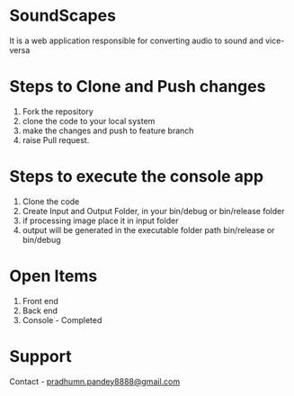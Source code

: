 # SoundScapes
It is a web application responsible for converting audio to sound and vice-versa

# Steps to Clone and Push changes
1. Fork the repository
2. clone the code to your local system
3. make the changes and push to feature branch
4. raise Pull request.

# Steps to execute the console app
1. Clone the code
2. Create Input and Output Folder, in your bin/debug or bin/release folder
3. if processing image place it in input folder
4. output will be generated in the executable folder path bin/release or bin/debug

# Open Items
1. Front end
2. Back end
3. Console - Completed

# Support
Contact - pradhumn.pandey8888@gmail.com
